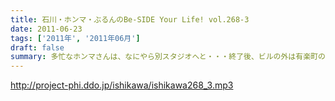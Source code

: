 ```yaml
---
title: 石川・ホンマ・ぶるんのBe-SIDE Your Life! vol.268-3
date: 2011-06-23
tags: ['2011年', '2011年06月']
draft: false
summary: 多忙なホンマさんは、なにやら別スタジオへと・・・終了後、ビルの外は有楽町のガード下！めちゃくちゃ混み合っている！NAMAE
---
```


http://project-phi.ddo.jp/ishikawa/ishikawa268_3.mp3

